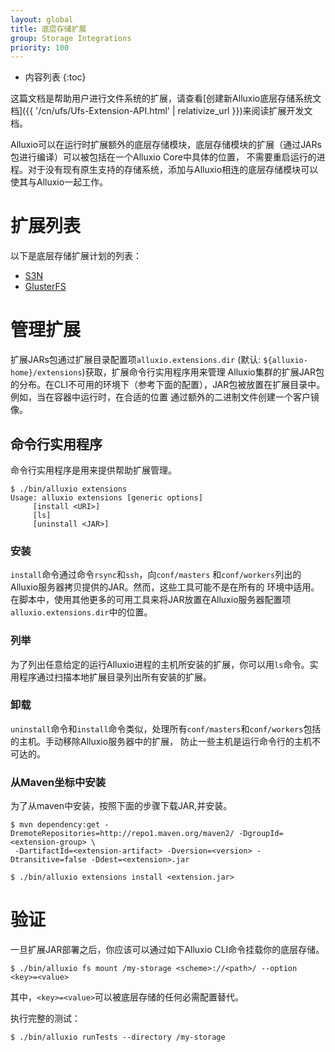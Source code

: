 ```yaml
---
layout: global
title: 底层存储扩展
group: Storage Integrations
priority: 100
---
```


* 内容列表
{:toc}

这篇文档是帮助用户进行文件系统的扩展，请查看[创建新Alluxio底层存储系统文档]({{ '/cn/ufs/Ufs-Extension-API.html' | relativize_url }})来阅读扩展开发文档。

Alluxio可以在运行时扩展额外的底层存储模块，底层存储模块的扩展（通过JARs包进行编译）可以被包括在一个Alluxio Core中具体的位置，
不需要重启运行的进程。对于没有现有原生支持的存储系统，添加与Alluxio相连的底层存储模块可以使其与Alluxio一起工作。

# 扩展列表

以下是底层存储扩展计划的列表：

- [S3N](https://github.com/Alluxio/alluxio-extensions/tree/master/underfs/s3n)
- [GlusterFS](https://github.com/Alluxio/alluxio-extensions/tree/master/underfs/glusterfs)

# 管理扩展

扩展JARs包通过扩展目录配置项`alluxio.extensions.dir` (默认: `${alluxio-home}/extensions`)获取，扩展命令行实用程序用来管理
Alluxio集群的扩展JAR包的分布。在CLI不可用的环境下（参考下面的配置），JAR包被放置在扩展目录中。例如，当在容器中运行时，在合适的位置
通过额外的二进制文件创建一个客户镜像。

## 命令行实用程序

命令行实用程序是用来提供帮助扩展管理。

```console
$ ./bin/alluxio extensions
Usage: alluxio extensions [generic options]
	 [install <URI>]
	 [ls]
	 [uninstall <JAR>]
```

### 安装

`install`命令通过命令`rsync`和`ssh`，向`conf/masters` 和`conf/workers`列出的Alluxio服务器拷贝提供的JAR。然而，这些工具可能不是在所有的
环境中适用。在脚本中，使用其他更多的可用工具来将JAR放置在Alluxio服务器配置项`alluxio.extensions.dir`中的位置。

### 列举

为了列出任意给定的运行Alluxio进程的主机所安装的扩展，你可以用`ls`命令。实用程序通过扫描本地扩展目录列出所有安装的扩展。

### 卸载

`uninstall`命令和`install`命令类似，处理所有`conf/masters`和`conf/workers`包括的主机。手动移除Alluxio服务器中的扩展，
防止一些主机是运行命令行的主机不可达的。

### 从Maven坐标中安装

为了从maven中安装，按照下面的步骤下载JAR,并安装。

```console
$ mvn dependency:get -DremoteRepositories=http://repo1.maven.org/maven2/ -DgroupId=<extension-group> \
 -DartifactId=<extension-artifact> -Dversion=<version> -Dtransitive=false -Ddest=<extension>.jar

$ ./bin/alluxio extensions install <extension.jar>
```

# 验证

一旦扩展JAR部署之后，你应该可以通过如下Alluxio CLI命令挂载你的底层存储。

```console
$ ./bin/alluxio fs mount /my-storage <scheme>://<path>/ --option <key>=<value>
```
其中，`<key>=<value>`可以被底层存储的任何必需配置替代。

执行完整的测试：

```console
$ ./bin/alluxio runTests --directory /my-storage
```

